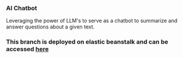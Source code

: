 ### AI Chatbot
Leveraging the power of LLM's to serve as a chatbot to summarize and answer questions about a given text.

### This branch is deployed on elastic beanstalk and can be accessed [here](http://summarizer.eu-central-1.elasticbeanstalk.com/)
